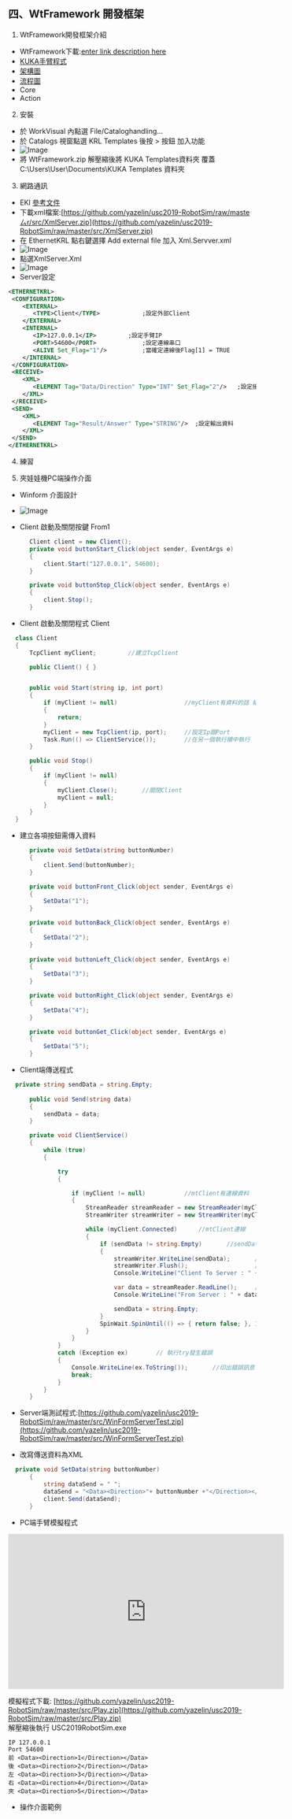 ## 四、WtFramework 開發框架
1. WtFramework開發框架介紹
  - WtFramework下載:[enter link description here](https://github.com/yazelin/usc2019-RobotSim/raw/master/src/WtFramework.zip)
  - [KUKA手臂程式](https://github.com/yazelin/usc2019-RobotSim/raw/master/src/KUKAUSC.zip)
  - [架構圖](./src/Wt專案架構圖.pdf)
  - [流程圖](./src/WtFrameworkFlowCharts.pdf)
  - Core
  - Action
2. 安裝
  - 於 WorkVisual 內點選 File/Cataloghandling...
  - 於 Catalogs 視窗點選 KRL Templates 後按 > 按鈕 加入功能
  - ![Image](./img/AddKRLTemplates.png)
  - 將 WtFramework.zip 解壓縮後將 KUKA Templates資料夾 覆蓋 C:\Users\User\Documents\KUKA Templates 資料夾
3. 網路通訊
  - EKI [參考文件](http://www.wtech.com.tw/public/download/manual/kuka/krc4/KST-Ethernet-KRL-21-En.pdf)
  - 下載xml檔案:[https://github.com/yazelin/usc2019-RobotSim/raw/masteㄙr/src/XmlServer.zip](https://github.com/yazelin/usc2019-RobotSim/raw/master/src/XmlServer.zip)
  - 在 EthernetKRL 點右鍵選擇 Add external file 加入 Xml.Servver.xml
  - ![Image](./img/Demonstration.PNG)
  - 點選XmlServer.Xml
  - ![Image](./img/Demonstration2.PNG)
  - Server設定
  
  ```xml
<ETHERNETKRL>
   <CONFIGURATION>
      <EXTERNAL>
         <TYPE>Client</TYPE>			;設定外部Client
      </EXTERNAL>
      <INTERNAL>
         <IP>127.0.0.1</IP>			;設定手臂IP
         <PORT>54600</PORT>				;設定連線串口
         <ALIVE Set_Flag="1"/>			;當確定連線後Flag[1] = TRUE
      </INTERNAL>
   </CONFIGURATION>
   <RECEIVE>
      <XML>
         <ELEMENT Tag="Data/Direction" Type="INT" Set_Flag="2"/>   ;設定接收到的資料 Tag="路徑" Type="資料型別" 接收資料後Flag[2]=TRUE
      </XML>
   </RECEIVE>
   <SEND>
      <XML>
         <ELEMENT Tag="Result/Answer" Type="STRING"/>  ;設定輸出資料
      </XML>
   </SEND>
</ETHERNETKRL>
   ```
 
 4. 練習

5. 夾娃娃機PC端操作介面

  - Winform 介面設計
  - ![Image](./img/WinFormInterface.PNG)
  
  - Client 啟動及關閉按鍵 From1
  
  ```cs
 		Client client = new Client();
		private void buttonStart_Click(object sender, EventArgs e)
		{
			client.Start("127.0.0.1", 54600);
		}

		private void buttonStop_Click(object sender, EventArgs e)
		{
			client.Stop();
		}
```
  
  - Client 啟動及關閉程式 Client
  
  ```cs
	class Client
	{
		TcpClient myClient;         //建立TcpClient

		public Client() { }


		public void Start(string ip, int port)
		{
			if (myClient != null)                   //myClient有資料的話 結束
			{
				return;
			}
			myClient = new TcpClient(ip, port);     //設定Ip跟Port
			Task.Run(() => ClientService());        //在另一個執行續中執行  ClientService()  ; 由電腦決定是否產生新執行續
		}

		public void Stop()
		{
			if (myClient != null)
			{
				myClient.Close();       //關閉Client
				myClient = null;
			}
		}
	}
```

  - 建立各項按鈕需傳入資料
  
  ```cs
		private void SetData(string buttonNumber)
		{
			client.Send(buttonNumber);
		}

		private void buttonFront_Click(object sender, EventArgs e)
		{
			SetData("1");
		}

		private void buttonBack_Click(object sender, EventArgs e)
		{
			SetData("2");
		}
		
		private void buttonLeft_Click(object sender, EventArgs e)
		{
			SetData("3");
		}

		private void buttonRight_Click(object sender, EventArgs e)
		{
			SetData("4");
		}

		private void buttonGet_Click(object sender, EventArgs e)
		{
			SetData("5");
		}
  ```
  
  - Client端傳送程式
  
  ```cs
  	private string sendData = string.Empty;
		
		public void Send(string data)
		{
			sendData = data;
		}

		private void ClientService()
		{
			while (true)
			{

				try
				{

					if (myClient != null)           //mtClient有連線資料
					{
						StreamReader streamReader = new StreamReader(myClient.GetStream());     //建立StreamReader
						StreamWriter streamWriter = new StreamWriter(myClient.GetStream());     //建立StreamWriter

						while (myClient.Connected)      //mtClient連線
						{
							if (sendData != string.Empty)       //sendData不是空字串
							{
								streamWriter.WriteLine(sendData);       //寫出sendData資料
								streamWriter.Flush();                   //傳送
								Console.WriteLine("Client To Server : " + sendData);

								var data = streamReader.ReadLine();     //讀取Server端傳回資料
								Console.WriteLine("From Server : " + data);

								sendData = string.Empty;
							}
							SpinWait.SpinUntil(() => { return false; }, 10);    //等待0.01秒
						}
					}
				}
				catch (Exception ex)        // 執行try發生錯誤
				{
					Console.WriteLine(ex.ToString());       //印出錯誤訊息
					break;
				}
			}
		}
  ```
  
  - Server端測試程式:[https://github.com/yazelin/usc2019-RobotSim/raw/master/src/WinFormServerTest.zip](https://github.com/yazelin/usc2019-RobotSim/raw/master/src/WinFormServerTest.zip)
  
  - 改寫傳送資料為XML
  ```cs
  	private void SetData(string buttonNumber)
		{
			string dataSend = " ";
			dataSend = "<Data><Direction>"+ buttonNumber +"</Direction></Data>";
			client.Send(dataSend);
		}
  ```
  
  - PC端手臂模擬程式
 <iframe width="560" height="315" src="https://www.youtube.com/embed/W62LbDkruTw" frameborder="0" allow="accelerometer; autoplay; encrypted-media; gyroscope; picture-in-picture" allowfullscreen></iframe>
 
  模擬程式下載: [https://github.com/yazelin/usc2019-RobotSim/raw/master/src/Play.zip](https://github.com/yazelin/usc2019-RobotSim/raw/master/src/Play.zip)  
解壓縮後執行 USC2019RobotSim.exe
  ```
IP 127.0.0.1 
Port 54600
前 <Data><Direction>1</Direction></Data>
後 <Data><Direction>2</Direction></Data>
左 <Data><Direction>3</Direction></Data>
右 <Data><Direction>4</Direction></Data>
夾 <Data><Direction>5</Direction></Data>
  ```
  - 操作介面範例
<!--stackedit_data:
eyJoaXN0b3J5IjpbLTQ4MzY1MjA2NiwtNDgzNjUyMDY2LDY3Mz
c1MzkyMSwxNTM4OTYyNjQ2LC0yMDQyMjg4MTk1LDQ2Njk2NTA5
MCw4OTg3NDM2MTIsLTEyODY1ODExMjUsMjEzOTA3NzU1MSwxMj
E4Njg5NzgwLC0xMjY2Mjc5MTgwLDEzOTUwNDg5MzAsLTc5ODMz
NTQyMSwxMTE4NTUyMjUzLC0xMDAyNDYyOTc5LDE0MzQ0OTEwMD
UsLTc4NzUyNDU2NywyMDE2OTY5NTQ5LC0xNjUyMzU2NjU5LDg4
ODA1MDg3XX0=
-->